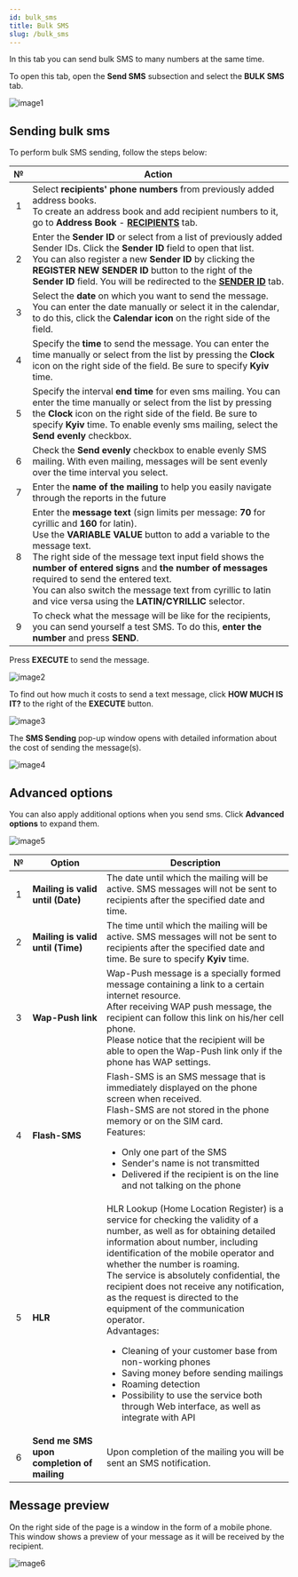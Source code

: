 ```yaml
---
id: bulk_sms
title: Bulk SMS
slug: /bulk_sms
---
```


In this tab you can send bulk SMS to many numbers at the same time.

To open this tab, open the **Send SMS** subsection and select the **BULK SMS** tab.

![image1](/img/instruction/sms/send_sms/bulk_sms/image1.png)

## Sending bulk sms

To perform bulk SMS sending, follow the steps below:

|  №  | Action |
| :-: | ------ |
| 1 | Select **recipients' phone numbers** from previously added address books. <br/> To create an address book and add recipient numbers to it, go to **Address Book** - [**RECIPIENTS**](/docs/instruction/sms/address_book/recipients.md) tab. |
| 2 | Enter the **Sender ID** or select from a list of previously added Sender IDs. Click the **Sender ID** field to open that list. <br/> You can also register a new **Sender ID** by clicking the **REGISTER NEW SENDER ID** button to the right of the **Sender ID** field. You will be redirected to the [**SENDER ID**](/docs/instruction/sms/send_sms/sender_id.md) tab. |
| 3 | Select the **date** on which you want to send the message. You can enter the date manually or select it in the calendar, to do this, click the **Calendar icon** on the right side of the field. |
| 4 | Specify the **time** to send the message. You can enter the time manually or select from the list by pressing the **Clock** icon on the right side of the field. Be sure to specify **Kyiv** time. |
| 5 | Specify the interval **end time** for even sms mailing. You can enter the time manually or select from the list by pressing the **Clock** icon on the right side of the field. Be sure to specify **Kyiv** time. To enable evenly sms mailing, select the **Send evenly** checkbox. |
| 6 | Check the **Send evenly** checkbox to enable evenly SMS mailing. With even mailing, messages will be sent evenly over the time interval you select. |
| 7 | Enter the **name of the mailing** to help you easily navigate through the reports in the future |
| 8 | Enter the **message text** (sign limits per message: **70** for cyrillic and **160** for latin). <br/> Use the **VARIABLE VALUE** button to add a variable to the message text. <br/> The right side of the message text input field shows the **number of entered signs** and **the number of messages** required to send the entered text. <br/> You can also switch the message text from cyrillic to latin and vice versa using the **LATIN/CYRILLIC** selector. |
| 9 | To check what the message will be like for the recipients, you can send yourself a test SMS. To do this, **enter the number** and press **SEND**. |

Press **EXECUTE** to send the message.

![image2](/img/instruction/sms/send_sms/bulk_sms/image2.png)

To find out how much it costs to send a text message, click **HOW MUCH IS IT?** to the right of the **EXECUTE** button.

![image3](/img/instruction/sms/send_sms/bulk_sms/image3.png)

The **SMS Sending** pop-up window opens with detailed information about the cost of sending the message(s).

![image4](/img/instruction/sms/send_sms/bulk_sms/image4.png)

## Advanced options

You can also apply additional options when you send sms. Click **Advanced options** to expand them.

![image5](/img/instruction/sms/send_sms/bulk_sms/image5.png)

|  №  | Option | Description |
| :-: | ------ | ----------- |
| 1 | **Mailing is valid until (Date)** | The date until which the mailing will be active. SMS messages will not be sent to recipients after the specified date and time. |
| 2 | **Mailing is valid until (Time)** | The time until which the mailing will be active. SMS messages will not be sent to recipients after the specified date and time. Be sure to specify **Kyiv** time. |
| 3 | **Wap-Push link** | Wap-Push message is a specially formed message containing a link to a certain internet resource. <br/> After receiving WAP push message, the recipient can follow this link on his/her cell phone. <br/> Please notice that the recipient will be able to open the Wap-Push link only if the phone has WAP settings. |
| 4 | **Flash-SMS** | Flash-SMS is an SMS message that is immediately displayed on the phone screen when received. <br/> Flash-SMS are not stored in the phone memory or on the SIM card. <br/> Features: <ul><li>Only one part of the SMS</li><li>Sender's name is not transmitted</li><li>Delivered if the recipient is on the line and not talking on the phone</li></ul> |
| 5 | **HLR** | HLR Lookup (Home Location Register) is a service for checking the validity of a number, as well as for obtaining detailed information about number, including identification of the mobile operator and whether the number is roaming. <br/> The service is absolutely confidential, the recipient does not receive any notification, as the request is directed to the equipment of the communication operator. <br/> Advantages: <ul><li>Cleaning of your customer base from non-working phones</li><li>Saving money before sending mailings</li><li>Roaming detection</li><li>Possibility to use the service both through Web interface, as well as integrate with API</li></ul> |
| 6 | **Send me SMS upon completion of mailing** | Upon completion of the mailing you will be sent an SMS notification. |

## Message preview

On the right side of the page is a window in the form of a mobile phone. This window shows a preview of your message as it will be received by the recipient.

![image6](/img/instruction/sms/send_sms/bulk_sms/image6.png)
